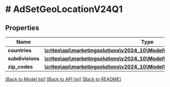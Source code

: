 # # AdSetGeoLocationV24Q1

## Properties

Name | Type | Description | Notes
------------ | ------------- | ------------- | -------------
**countries** | [**\criteo\api\marketingsolutions\v2024_10\Model\NillableAdSetTargetingRuleV24Q1**](NillableAdSetTargetingRuleV24Q1.md) |  | [optional]
**subdivisions** | [**\criteo\api\marketingsolutions\v2024_10\Model\NillableAdSetTargetingRuleV24Q1**](NillableAdSetTargetingRuleV24Q1.md) |  | [optional]
**zip_codes** | [**\criteo\api\marketingsolutions\v2024_10\Model\NillableAdSetTargetingRuleV24Q1**](NillableAdSetTargetingRuleV24Q1.md) |  | [optional]

[[Back to Model list]](../../README.md#models) [[Back to API list]](../../README.md#endpoints) [[Back to README]](../../README.md)
